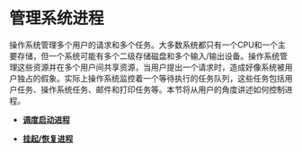 # 管理系统进程<a name="ZH-CN_TOPIC_0182317343"></a>

操作系统管理多个用户的请求和多个任务。大多数系统都只有一个CPU和一个主要存储，但一个系统可能有多个二级存储磁盘和多个输入/输出设备。操作系统管理这些资源并在多个用户间共享资源，当用户提出一个请求时，造成好像系统被用户独占的假象。实际上操作系统监控着一个等待执行的任务队列，这些任务包括用户任务、操作系统任务、邮件和打印任务等。本节将从用户的角度讲述如何控制进程。

-   **[调度启动进程](调度启动进程.md)**  

-   **[挂起/恢复进程](挂起-恢复进程.md)**  


